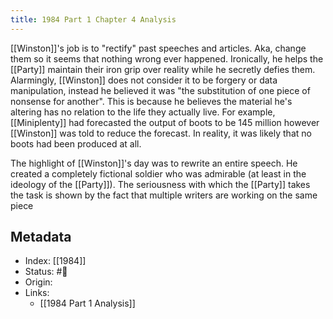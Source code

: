 ```yaml
---
title: 1984 Part 1 Chapter 4 Analysis
---
```


[[Winston]]'s job is to "rectify" past speeches and articles. Aka, change them so it seems that nothing wrong ever happened. Ironically, he helps the [[Party]] maintain their iron grip over reality while he secretly defies them. Alarmingly, [[Winston]] does not consider it to be forgery or data manipulation, instead he believed it was "the substitution of one piece of nonsense for another". This is because he believes the material he's altering has no relation to the life they actually live. For example, [[Miniplenty]] had forecasted the output of boots to be 145 million however [[Winston]] was told to reduce the forecast. In reality, it was likely that no boots had been produced at all.

The highlight of [[Winston]]'s day was to rewrite an entire speech. He created a completely fictional soldier who was admirable (at least in the ideology of the [[Party]]). The seriousness with which the [[Party]] takes the task is shown by the fact that multiple writers are working on the same piece

## Metadata
- Index: [[1984]]
- Status: #🌲  
- Origin: 
- Links:
	- [[1984 Part 1 Analysis]]
